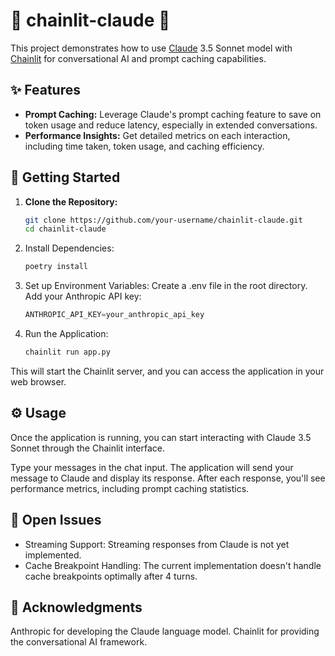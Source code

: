 # 🤖 chainlit-claude 💬

This project demonstrates how to use  [Claude](https://docs.anthropic.com/en/docs/welcome) 3.5 Sonnet model with [Chainlit](https://docs.chainlit.io/) for conversational AI and prompt caching capabilities. 

## ✨ Features

- **Prompt Caching:**  Leverage Claude's prompt caching feature to save on token usage and reduce latency, especially in extended conversations.
- **Performance Insights:**  Get detailed metrics on each interaction, including time taken, token usage, and caching efficiency.

## 🚀 Getting Started

1. **Clone the Repository:**
   ```bash
   git clone https://github.com/your-username/chainlit-claude.git
   cd chainlit-claude 
   ```
 
2. Install Dependencies:
   ```python
   poetry install
   ```
3. Set up Environment Variables:
Create a .env file in the root directory.
Add your Anthropic API key:
   ```python
   ANTHROPIC_API_KEY=your_anthropic_api_key
   ```

4. Run the Application:
   ```python
   chainlit run app.py
   ```

This will start the Chainlit server, and you can access the application in your web browser.

## ⚙️ Usage
Once the application is running, you can start interacting with Claude 3.5 Sonnet through the Chainlit interface.

Type your messages in the chat input.
The application will send your message to Claude and display its response.
After each response, you'll see performance metrics, including prompt caching statistics.

## 🚧 Open Issues
- Streaming Support: Streaming responses from Claude is not yet implemented.
- Cache Breakpoint Handling: The current implementation doesn't handle cache breakpoints optimally after 4 turns.

## 🙏 Acknowledgments
Anthropic for developing the Claude language model.
Chainlit for providing the conversational AI framework.